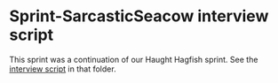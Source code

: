 # Sprint-SarcasticSeacow interview script


This sprint was a continuation of our Haught Hagfish sprint. See the [interview script](https://github.com/18F/doi-extractives-data/blob/research/research/sprint-hautyhagfish/sprint-hautyhagfish_interview-script.md) in that folder.
